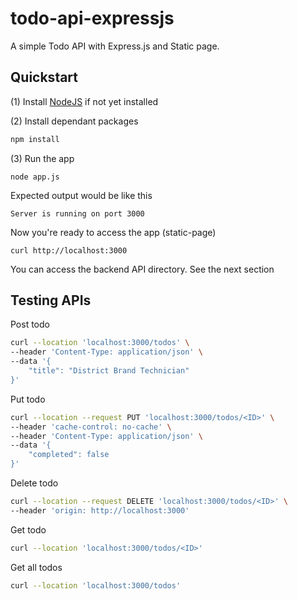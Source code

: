 # todo-api-expressjs

A simple Todo API with Express.js and Static page.

## Quickstart

(1) Install [NodeJS](https://nodejs.org/en/download) if not yet installed

(2) Install dependant packages

```bash
npm install
```

(3) Run the app

```
node app.js
```

Expected output would be like this

```
Server is running on port 3000
```

Now you're ready to access the app (static-page)

```
curl http://localhost:3000
```

You can access the backend API directory. See the next section

## Testing APIs

Post todo

```bash
curl --location 'localhost:3000/todos' \
--header 'Content-Type: application/json' \
--data '{
    "title": "District Brand Technician"
}'
```

Put todo

```bash
curl --location --request PUT 'localhost:3000/todos/<ID>' \
--header 'cache-control: no-cache' \
--header 'Content-Type: application/json' \
--data '{
    "completed": false
}'
```

Delete todo

```bash
curl --location --request DELETE 'localhost:3000/todos/<ID>' \
--header 'origin: http://localhost:3000'
```

Get todo

```bash
curl --location 'localhost:3000/todos/<ID>'
```

Get all todos

```bash
curl --location 'localhost:3000/todos'
```
